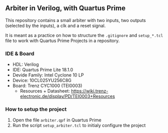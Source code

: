 ## Arbiter in Verilog, with Quartus Prime
This repository contains a small arbiter with two inputs, two outputs (selected by the inputs), a clk and a reset signal. 

It is meant as a practice on how to structure the `.gitignore` and `setup_*.tcl` file to work with Quartus Prime Projects in a repository.

### IDE & Board
- HDL: Verilog
- IDE: Quartus Prime Lite 18.1.0
- Devide Family: Intel Cyclone 10 LP
- Device: 10CL025YU256C8G
- Board: Trenz CYC1000 (TEI0003)
  - Resources + Datasheet: https://wiki.trenz-electronic.de/display/PD/TEI0003+Resources

### How to setup the project
1. Open the file `arbiter.qpf` in Quartus Prime
2. Run the script `setup_arbiter.tcl` to initialy configure the project
